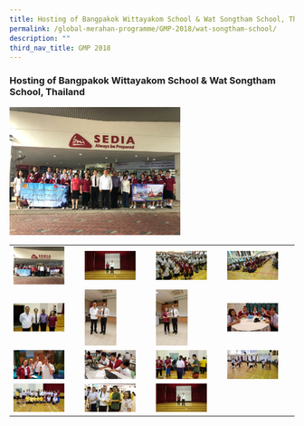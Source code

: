 ```yaml
---
title: Hosting of Bangpakok Wittayakom School & Wat Songtham School, Thailand
permalink: /global-merahan-programme/GMP-2018/wat-songtham-school/
description: ""
third_nav_title: GMP 2018
---
```

### Hosting of Bangpakok Wittayakom School & Wat Songtham School, Thailand 

<img src="/images/wit1.png" style="width:60%">

|  |  |  |  |
|---|---|---|---|
| <img src="/images/wit1.png" style="width:80%"> | <img src="/images/wit2.png" style="width:80%"> | <img src="/images/wit3.png" style="width:80%"> | <img src="/images/wit4.png" style="width:80%"> |
|<img src="/images/wit5.png" style="width:80%">  | <img src="/images/wit6.png" style="width:50%"> | <img src="/images/wit7.png" style="width:50%"> | <img src="/images/wit8.png" style="width:80%"> |
| <img src="/images/wit9.png" style="width:80%"> | <img src="/images/wit10.png" style="width:80%"> | <img src="/images/wit11.png" style="width:80%"> | <img src="/images/wit12.png" style="width:80%"> |
| <img src="/images/wit13.png" style="width:80%"> | <img src="/images/wit14.png" style="width:80%"> | <img src="/images/wit15.png" style="width:80%"> |  |